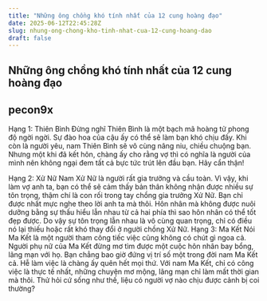 ```yaml
---
title: "Những ông chồng khó tính nhất của 12 cung hoàng đạo"
date: 2025-06-12T22:45:28Z
slug: nhung-ong-chong-kho-tinh-nhat-cua-12-cung-hoang-dao
draft: false
---
```


## Những ông chồng khó tính nhất của 12 cung hoàng đạo

## pecon9x

Hạng 1: Thiên Bình
Đừng nghĩ Thiên Bình là một bạch mã hoàng tử phong độ ngời ngời. Sự đào hoa của cậu ấy có thể sẽ làm bạn khó chịu đấy. Khi còn là người yêu, nam Thiên Bình sẽ vô cùng nâng niu, chiều chuộng bạn. Nhưng một khi đã kết hôn, chàng ấy cho rằng vợ thì có nghĩa là người của mình nên không ngại đem tất cả bực tức trút lên đầu bạn. Hãy cẩn thận!


Hạng 2: Xử Nữ
Nam Xử Nữ là người rất gia trưởng và cầu toàn. Vì vậy, khi làm vợ anh ta, bạn có thể sẽ cảm thấy bản thân không nhận được nhiều sự tôn trọng, thậm chí là con rối trong tay chồng gia trưởng Xử Nữ. Bạn chỉ được nhất mực nghe theo lời anh ta mà thôi. Hôn nhân mà không được nuôi dưỡng bằng sự thấu hiểu lẫn nhau từ cả hai phía thì sao hôn nhân có thể tốt đẹp được. Do vậy sự tôn trọng lẫn nhau là vô cùng quan trọng, chỉ có điều nó lại thiếu hoặc rất khó thay đổi ở người chồng Xử Nữ.
Hạng 3: Ma Kết
Nói Ma Kết là một người tham công tiếc việc cũng không có chút gì ngoa cả. Người phụ nữ của Ma Kết đừng mơ tìm được một cuộc hôn nhân bay bổng, lãng mạn với họ. Bạn chẳng bao giờ đứng vị trí số một trong đời nam Ma Kết cả. Hễ làm việc là chàng ấy quên hết mọi thứ. Với nam Ma Kết, chỉ có công việc là thực tế nhất, những chuyện mơ mộng, lãng mạn chỉ làm mất thời gian mà thôi. Thử hỏi cứ sống như thế, liệu có người vợ nào chịu được cảnh bị coi thường?